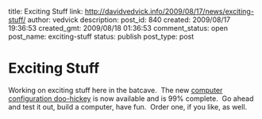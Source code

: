 title: Exciting Stuff
link: http://davidvedvick.info/2009/08/17/news/exciting-stuff/
author: vedvick
description: 
post_id: 840
created: 2009/08/17 19:36:53
created_gmt: 2009/08/18 01:36:53
comment_status: open
post_name: exciting-stuff
status: publish
post_type: post

# Exciting Stuff

Working on exciting stuff here in the batcave.  The new [computer configuration doo-hickey](http://store.devedcomputers.com/CreateOrder.php) is now available and is 99% complete.  Go ahead and test it out, build a computer, have fun.  Order one, if you like, as well.